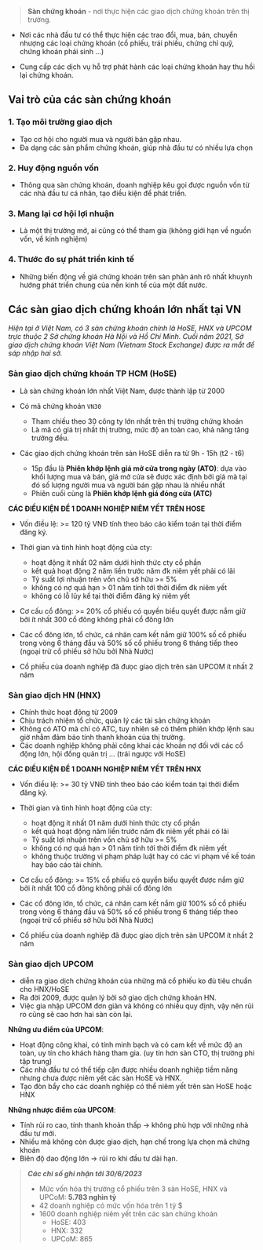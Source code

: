> **Sàn chứng khoán** - nơi thực hiện các giao dịch chứng khoán trên thị trường.

* Nơi các nhà đầu tư có thể thực hiện các trao đổi, mua, bán, chuyển nhượng các loại chứng khoán (cổ phiếu, trái phiếu, chứng chỉ quỹ, chứng khoán phái sinh ...)

* Cung cấp các dịch vụ hỗ trợ phát hành các loại chứng khoán hay thu hồi lại chứng khoán.

## Vai trò của các sàn chứng khoán

### 1. Tạo môi trường giao dịch
* Tạo cơ hội cho người mua và người bán gặp nhau.
* Đa dạng các sản phẩm chứng khoán, giúp nhà đầu tư có nhiều lựa chọn

### 2. Huy động nguồn vốn
* Thông qua sàn chứng khoán, doanh nghiệp kêu gọi được nguồn vốn từ các nhà đầu tư cá nhân, tạo điều kiện để phát triển.

### 3. Mang lại cơ hội lợi nhuận
* Là một thị trường mở, ai cũng có thể tham gia (không giới hạn về nguồn vốn, về kinh nghiệm)

### 4. Thước đo sự phát triển kinh tế
* Những biến động về giá chứng khoán trên sàn phản ánh rõ nhất khuynh hướng phát triển chung của nền kinh tế của một đất nước.

## Các sàn giao dịch chứng khoán lớn nhất tại VN
_Hiện tại ở Việt Nam, có 3 sàn chứng khoán chính là HoSE, HNX và UPCOM trực thuộc 2 Sở chứng khoán Hà Nội và Hồ Chí Minh. Cuối năm 2021, Sở giao dịch chứng khoán Việt Nam (Vietnam Stock Exchange) được ra mắt để sáp nhập hai sở._

### Sàn giao dịch chứng khoán TP HCM (HoSE)
* Là sàn chứng khoán lớn nhất Việt Nam, được thành lập từ 2000

* Có mã chứng khoán `VN30`
  * Tham chiếu theo 30 công ty lớn nhất trên thị trường chứng khoán
  * Là mã có giá trị nhất thị trường, mức độ an toàn cao, khả năng tăng trưởng đều.

* Các giao dịch chứng khoán trên sàn HoSE diễn ra từ 9h - 15h (t2 - t6)
  * 15p đầu là **Phiên khớp lệnh giá mở cửa trong ngày (ATO)**: dựa vào khối lượng mua và bán, giá mở cửa sẽ được xác định bởi giá mà tại đó số lượng người mua và người bán gặp nhau là nhiều nhất
  * Phiên cuối cùng là **Phiên khớp lệnh giá đóng cửa (ATC)**

**CÁC ĐIỀU KIỆN ĐỂ 1 DOANH NGHIỆP NIÊM YẾT TRÊN HOSE**
* Vốn điều lệ: >= 120 tỷ VNĐ tính theo báo cáo kiểm toán tại thời điểm đăng ký.

* Thời gian và tình hình hoạt động của cty:
  * hoạt động ít nhất 02 năm dưới hình thức cty cổ phần
  * kết quả hoạt động 2 năm liền trước năm đk niêm yết phải có lãi
  * Tỷ suất lợi nhuận trên vốn chủ sỡ hữu >= 5%
  * không có nợ quá hạn > 01 năm tính tới thời điểm đk niêm yết
  * không có lỗ lũy kế tại thời điểm đăng ký niêm yết

* Cơ cấu cổ đông: >= 20% cổ phiếu có quyền biểu quyết được nắm giữ bởi ít nhất 300 cổ đông không phải cổ đông lớn

* Các cổ đông lớn, tổ chức, cá nhân cam kết nắm giữ 100% số cổ phiếu trong vòng 6 tháng đầu và 50% số cổ phiếu trong 6 tháng tiếp theo (ngoại trừ cổ phiếu sở hữu bởi Nhà Nước)

* Cổ phiếu của doanh nghiệp đã đưọc giao dịch trên sàn UPCOM ít nhất 2 năm

### Sàn giao dịch HN (HNX)
* Chính thức hoạt động từ 2009
* Chịu trách nhiệm tổ chức, quản lý các tài sản chứng khoán
* Không có ATO mà chỉ có ATC, tuy nhiên sẽ có thêm phiên khớp lệnh sau giờ nhằm đảm bảo tính thanh khoản của thị trường.
* Các doanh nghiệp không phải công khai các khoản nợ đối với các cổ động lớn, hội đồng quản trị ... (trái ngược với HoSE)

**CÁC ĐIỀU KIỆN ĐỂ 1 DOANH NGHIỆP NIÊM YẾT TRÊN HNX**
* Vốn điều lệ: >= 30 tỷ VNĐ tính theo báo cáo kiểm toán tại thời điểm đăng ký.

* Thời gian và tình hình hoạt động của cty:
  * hoạt động ít nhất 01 năm dưới hình thức cty cổ phần
  * kết quả hoạt động năm liền trước năm đk niêm yết phải có lãi
  * Tỷ suất lợi nhuận trên vốn chủ sỡ hữu >= 5%
  * không có nợ quá hạn > 01 năm tính tới thời điểm đk niêm yết
  * không thuộc trường vi phạm pháp luật hay có các vi phạm về kế toán hay báo cáo tài chính.

* Cơ cấu cổ đông: >= 15% cổ phiếu có quyền biểu quyết được nắm giữ bởi ít nhất 100 cổ đông không phải cổ đông lớn

* Các cổ đông lớn, tổ chức, cá nhân cam kết nắm giữ 100% số cổ phiếu trong vòng 6 tháng đầu và 50% số cổ phiếu trong 6 tháng tiếp theo (ngoại trừ cổ phiếu sở hữu bởi Nhà Nước)

* Cổ phiếu của doanh nghiệp đã đưọc giao dịch trên sàn UPCOM ít nhất 2 năm

### Sàn giao dịch UPCOM
* diễn ra giao dịch chứng khoán của những mã cổ phiếu ko đủ tiêu chuẩn cho HNX/HoSE
* Ra đời 2009, được quản lý bởi sở giao dịch chứng khoán HN.
* Việc gia nhập UPCOM đơn giản và không có nhiều quy định, vậy nên rủi ro cũng sẽ cao hơn hai sàn còn lại.

**Những ưu điểm của UPCOM**:
* Hoạt động công khai, có tính minh bạch và có cam kết về mức độ an toàn, uy tín cho khách hàng tham gia. (uy tín hơn sàn CTO, thị trường phi tập trung)
* Các nhà đầu tư có thể tiếp cận được nhiều doanh nghiệp tiềm năng nhưng chưa được niêm yết các sàn HoSE và HNX.
* Tạo đòn bẩy cho các doanh nghiệp có thể niêm yết trên sàn HoSE hoặc HNX

**Những nhược điểm của UPCOM**:
* Tính rủi ro cao, tính thanh khoản thấp -> không phù hợp với những nhà đầu tư mới.
* Nhiều mã không còn được giao dịch, hạn chế trong lựa chọn mã chứng khoán
* Biên độ dao động lớn -> rủi ro khi đầu tư dài hạn.

> _**Các chỉ số ghi nhận tới 30/6/2023**_
> * Mức vốn hóa thị trường cổ phiếu trên 3 sàn HoSE, HNX và UPCoM: **5.783 nghìn tỷ**
> * 42 doanh nghiệp có mức vốn hóa trên 1 tỷ $
> * 1600 doanh nghiệp niêm yết trên các sàn chứng khoán
>   * HoSE: 403
>   * HNX: 332
>   * UPCoM: 865

